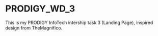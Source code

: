 # PRODIGY_WD_3
This is my PRODIGY InfoTech intership task 3 (Landing Page), inspired design from TheMagnifico.
